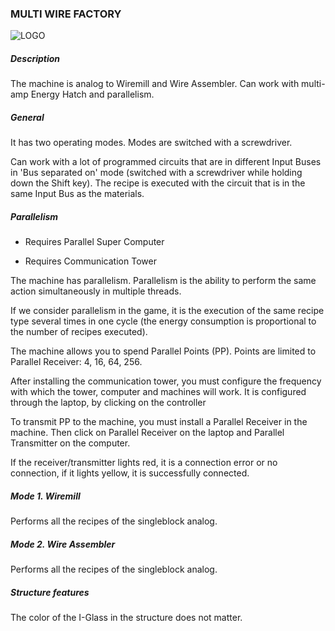 ### MULTI WIRE FACTORY

![LOGO](https://gtimpact.space/media/gregtech/ParWire.png)

##### Description

The machine is analog to Wiremill and Wire Assembler. Can work with multi-amp Energy Hatch and parallelism.

##### General

It has two operating modes. Modes are switched with a screwdriver. 

Can work with a lot of programmed circuits that are in different Input Buses in 'Bus separated on' mode (switched with a screwdriver while holding down the Shift key). The recipe is executed with the circuit that is in the same Input Bus as the materials.

##### Parallelism

- Requires Parallel Super Computer


- Requires Communication Tower


The machine has parallelism. Parallelism is the ability to perform the same action simultaneously in multiple threads.


If we consider parallelism in the game, it is the execution of the same recipe type several times in one cycle (the energy consumption is proportional to the number of recipes executed).

The machine allows you to spend Parallel Points (PP). Points are limited to Parallel Receiver: 4, 16, 64, 256.


After installing the communication tower, you must configure the frequency with which the tower, computer and machines will work. It is configured through the laptop, by clicking on the controller

To transmit PP to the machine, you must install a Parallel Receiver in the machine. Then click on Parallel Receiver on the laptop and Parallel Transmitter on the computer.


If the receiver/transmitter lights red, it is a connection error or no connection, if it lights yellow, it is successfully connected.

##### Mode 1. Wiremill

Performs all the recipes of the singleblock analog.

##### Mode 2. Wire Assembler

Performs all the recipes of the singleblock analog.

##### Structure features

The color of the I-Glass in the structure does not matter.

